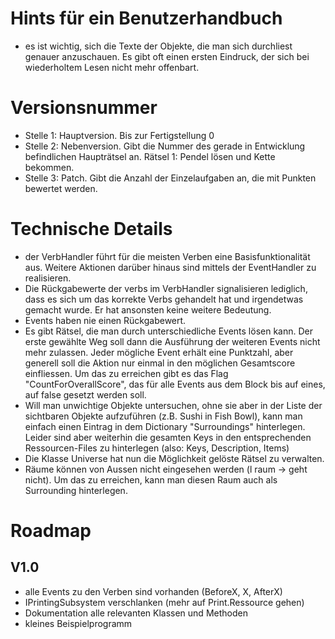 # Hints für ein Benutzerhandbuch

* es ist wichtig, sich die Texte der Objekte, die man sich durchliest genauer anzuschauen. Es gibt oft einen ersten Eindruck, der sich bei wiederholtem Lesen nicht mehr offenbart.

# Versionsnummer

* Stelle 1: Hauptversion. Bis zur Fertigstellung 0
* Stelle 2: Nebenversion. Gibt die Nummer des gerade in Entwicklung befindlichen Haupträtsel an. Rätsel 1: Pendel lösen und Kette bekommen.
* Stelle 3: Patch. Gibt die Anzahl der Einzelaufgaben an, die mit Punkten bewertet werden.

# Technische Details

* der VerbHandler führt für die meisten Verben eine Basisfunktionalität aus. Weitere Aktionen darüber hinaus sind mittels der EventHandler zu realisieren.
* Die Rückgabewerte der verbs im VerbHandler signalisieren lediglich, dass es sich um das korrekte Verbs gehandelt hat und irgendetwas gemacht wurde. Er hat ansonsten keine weitere Bedeutung.
* Events haben nie einen Rückgabewert.
* Es gibt Rätsel, die man durch unterschiedliche Events lösen kann. Der erste gewählte Weg soll dann die Ausführung der weiteren Events nicht mehr zulassen. Jeder mögliche Event erhält eine Punktzahl, aber generell soll die Aktion nur einmal in den möglichen Gesamtscore einfliessen. Um das zu erreichen gibt es das Flag "CountForOverallScore", das für alle Events aus dem Block bis auf eines, auf false gesetzt werden soll.
* Will man unwichtige Objekte untersuchen, ohne sie aber in der Liste der sichtbaren Objekte aufzuführen (z.B. Sushi in Fish Bowl), kann man einfach einen Eintrag in dem Dictionary "Surroundings" hinterlegen. Leider sind aber weiterhin die gesamten Keys in den entsprechenden Ressourcen-Files zu hinterlegen (also: Keys, Description, Items)
* Die Klasse Universe hat nun die Möglichkeit gelöste Rätsel zu verwalten.
* Räume können von Aussen nicht eingesehen werden (l raum -> geht nicht). Um das zu erreichen, kann man diesen Raum auch als Surrounding hinterlegen.

# Roadmap
## V1.0

* alle Events zu den Verben sind vorhanden (BeforeX, X, AfterX)
* IPrintingSubsystem verschlanken (mehr auf Print.Ressource gehen)
* Dokumentation alle relevanten Klassen und Methoden
* kleines Beispielprogramm
